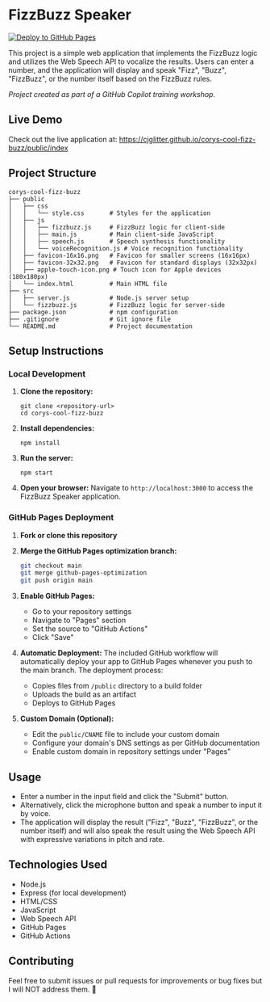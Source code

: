 # FizzBuzz Speaker

[![Deploy to GitHub Pages](https://github.com/CJGlitter/corys-cool-fizz-buzz/actions/workflows/gh-pages-deploy.yml/badge.svg)](https://github.com/CJGlitter/corys-cool-fizz-buzz/actions/workflows/gh-pages-deploy.yml)

This project is a simple web application that implements the FizzBuzz logic and utilizes the Web Speech API to vocalize the results. Users can enter a number, and the application will display and speak "Fizz", "Buzz", "FizzBuzz", or the number itself based on the FizzBuzz rules.

_Project created as part of a GitHub Copilot training workshop._

## Live Demo

Check out the live application at: https://cjglitter.github.io/corys-cool-fizz-buzz/public/index

## Project Structure

```
corys-cool-fizz-buzz
├── public
│   ├── css
│   │   └── style.css       # Styles for the application
│   ├── js
│   │   ├── fizzbuzz.js     # FizzBuzz logic for client-side
│   │   ├── main.js         # Main client-side JavaScript
│   │   ├── speech.js       # Speech synthesis functionality
│   │   └── voiceRecognition.js # Voice recognition functionality
│   ├── favicon-16x16.png   # Favicon for smaller screens (16x16px)
│   ├── favicon-32x32.png   # Favicon for standard displays (32x32px)
│   ├── apple-touch-icon.png # Touch icon for Apple devices (180x180px)
│   └── index.html          # Main HTML file
├── src
│   ├── server.js           # Node.js server setup
│   └── fizzbuzz.js         # FizzBuzz logic for server-side
├── package.json            # npm configuration
├── .gitignore              # Git ignore file
└── README.md               # Project documentation
```

## Setup Instructions

### Local Development

1. **Clone the repository:**
   ```
   git clone <repository-url>
   cd corys-cool-fizz-buzz
   ```

2. **Install dependencies:**
   ```
   npm install
   ```

3. **Run the server:**
   ```
   npm start
   ```

4. **Open your browser:**
   Navigate to `http://localhost:3000` to access the FizzBuzz Speaker application.

### GitHub Pages Deployment

1. **Fork or clone this repository**

2. **Merge the GitHub Pages optimization branch:**
   ```bash
   git checkout main
   git merge github-pages-optimization
   git push origin main
   ```

3. **Enable GitHub Pages:**
   - Go to your repository settings
   - Navigate to "Pages" section
   - Set the source to "GitHub Actions"
   - Click "Save"

4. **Automatic Deployment:**
   The included GitHub workflow will automatically deploy your app to GitHub Pages whenever you push to the main branch. The deployment process:
   - Copies files from `/public` directory to a build folder
   - Uploads the build as an artifact
   - Deploys to GitHub Pages
   
5. **Custom Domain (Optional):**
   - Edit the `public/CNAME` file to include your custom domain
   - Configure your domain's DNS settings as per GitHub documentation
   - Enable custom domain in repository settings under "Pages"

## Usage

- Enter a number in the input field and click the "Submit" button.
- Alternatively, click the microphone button and speak a number to input it by voice.
- The application will display the result ("Fizz", "Buzz", "FizzBuzz", or the number itself) and will also speak the result using the Web Speech API with expressive variations in pitch and rate.

## Technologies Used

- Node.js
- Express (for local development)
- HTML/CSS
- JavaScript
- Web Speech API
- GitHub Pages
- GitHub Actions

## Contributing

Feel free to submit issues or pull requests for improvements or bug fixes but I will NOT address them. 🤪
